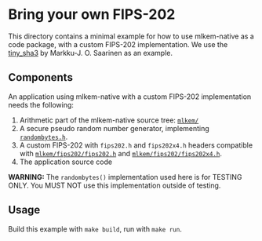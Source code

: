 [//]: # (SPDX-License-Identifier: CC-BY-4.0)

# Bring your own FIPS-202

This directory contains a minimal example for how to use mlkem-native as a code package, with a custom FIPS-202
implementation. We use the [tiny_sha3](https://github.com/mjosaarinen/tiny_sha3/) by Markku-J. O. Saarinen as an
example.

## Components

An application using mlkem-native with a custom FIPS-202 implementation needs the following:

1. Arithmetic part of the mlkem-native source tree: [`mlkem/`](../../mlkem)
2. A secure pseudo random number generator, implementing [`randombytes.h`](../../mlkem/randombytes.h).
2. A custom FIPS-202 with `fips202.h` and `fips202x4.h` headers compatible with
   [`mlkem/fips202/fips202.h`](../../mlkem/fips202/fips202.h) and [`mlkem/fips202/fips202x4.h`](../../mlkem/fips202/fips202x4.h).
3. The application source code

**WARNING:** The `randombytes()` implementation used here is for TESTING ONLY. You MUST NOT use this implementation
outside of testing.

## Usage

Build this example with `make build`, run with `make run`.
